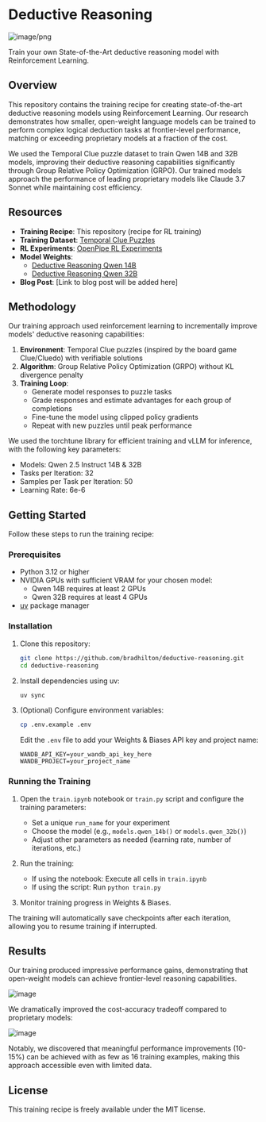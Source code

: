 # Deductive Reasoning

![image/png](https://cdn-uploads.huggingface.co/production/uploads/674a1d102c0f27a385772cfe/JauBmEQM0FpOdShBMSfst.png)

Train your own State-of-the-Art deductive reasoning model with Reinforcement Learning.

## Overview

This repository contains the training recipe for creating state-of-the-art deductive reasoning models using Reinforcement Learning. Our research demonstrates how smaller, open-weight language models can be trained to perform complex logical deduction tasks at frontier-level performance, matching or exceeding proprietary models at a fraction of the cost.

We used the Temporal Clue puzzle dataset to train Qwen 14B and 32B models, improving their deductive reasoning capabilities significantly through Group Relative Policy Optimization (GRPO). Our trained models approach the performance of leading proprietary models like Claude 3.7 Sonnet while maintaining cost efficiency.

## Resources

- **Training Recipe**: This repository (recipe for RL training)
- **Training Dataset**: [Temporal Clue Puzzles](https://github.com/bradhilton/temporal-clue)
- **RL Experiments**: [OpenPipe RL Experiments](https://github.com/openpipe/rl-experiments)
- **Model Weights**:
  - [Deductive Reasoning Qwen 14B](https://huggingface.co/OpenPipe/Deductive-Reasoning-Qwen-14B)
  - [Deductive Reasoning Qwen 32B](https://huggingface.co/OpenPipe/Deductive-Reasoning-Qwen-32B)
- **Blog Post**: [Link to blog post will be added here]

## Methodology

Our training approach used reinforcement learning to incrementally improve models' deductive reasoning capabilities:

1. **Environment**: Temporal Clue puzzles (inspired by the board game Clue/Cluedo) with verifiable solutions
2. **Algorithm**: Group Relative Policy Optimization (GRPO) without KL divergence penalty
3. **Training Loop**:
   - Generate model responses to puzzle tasks
   - Grade responses and estimate advantages for each group of completions
   - Fine-tune the model using clipped policy gradients
   - Repeat with new puzzles until peak performance

We used the torchtune library for efficient training and vLLM for inference, with the following key parameters:

- Models: Qwen 2.5 Instruct 14B & 32B
- Tasks per Iteration: 32
- Samples per Task per Iteration: 50
- Learning Rate: 6e-6

## Getting Started

Follow these steps to run the training recipe:

### Prerequisites

- Python 3.12 or higher
- NVIDIA GPUs with sufficient VRAM for your chosen model:
  - Qwen 14B requires at least 2 GPUs
  - Qwen 32B requires at least 4 GPUs
- [uv](https://github.com/astral-sh/uv) package manager

### Installation

1. Clone this repository:

   ```bash
   git clone https://github.com/bradhilton/deductive-reasoning.git
   cd deductive-reasoning
   ```

2. Install dependencies using uv:

   ```bash
   uv sync
   ```

3. (Optional) Configure environment variables:

   ```bash
   cp .env.example .env
   ```

   Edit the `.env` file to add your Weights & Biases API key and project name:

   ```
   WANDB_API_KEY=your_wandb_api_key_here
   WANDB_PROJECT=your_project_name
   ```

### Running the Training

1. Open the `train.ipynb` notebook or `train.py` script and configure the training parameters:

   - Set a unique `run_name` for your experiment
   - Choose the model (e.g., `models.qwen_14b()` or `models.qwen_32b()`)
   - Adjust other parameters as needed (learning rate, number of iterations, etc.)

2. Run the training:

   - If using the notebook: Execute all cells in `train.ipynb`
   - If using the script: Run `python train.py`

3. Monitor training progress in Weights & Biases.

The training will automatically save checkpoints after each iteration, allowing you to resume training if interrupted.

## Results

Our training produced impressive performance gains, demonstrating that open-weight models can achieve frontier-level reasoning capabilities.

![image](https://github.com/user-attachments/assets/c405846e-3f19-4b0e-a4ac-02f16c015c54)

We dramatically improved the cost-accuracy tradeoff compared to proprietary models:

![image](https://github.com/user-attachments/assets/5889e53e-7d11-4742-900d-5386aadc1983)

Notably, we discovered that meaningful performance improvements (10-15%) can be achieved with as few as 16 training examples, making this approach accessible even with limited data.

## License

This training recipe is freely available under the MIT license.
